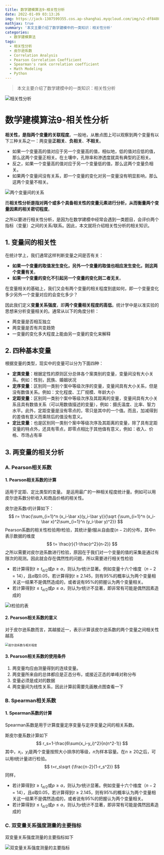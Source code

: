 ```yaml
---
title: 数学建模算法9-相关性分析
date: 2022-01-09 03:13:26
img: https://jack-1307599355.cos.ap-shanghai.myqcloud.com/img/v2-df840824b0adc9a637a2ce10d5d52ceb_r.jpg
mathjax: true
summary: '本文主要介绍了数学建模中的一类知识：相关性分析'
categories:
  - 数学建模算法
tags:
  - 相关性分析
  - 皮尔逊系数
  - Correlation Analysis
  - Pearson Correlation Coefficient
  - Spearman's rank correlation coefficient
  - Math Modeling
  - Python
---
```


> 本文主要介绍了数学建模中的一类知识：相关性分析

![相关性分析](https://jack-1307599355.cos.ap-shanghai.myqcloud.com/img/v2-df840824b0adc9a637a2ce10d5d52ceb_r.jpg)





# 数学建模算法9-相关性分析

**相关性，是指两个变量的关联程度**。一般地，从散点图上可以观察到两个变量有以下三种关系之一：两变量**正相关**、**负相关**、**不相关**。

- 如果一个变量高的值对应于另一个变量高的值，相似地，低的值对应低的值，那么这两个变量正相关。在土壤中，孔隙率和渗透度就具有典型的正相关。
- 反之，如果一个变量高的值对应于另一个变量低的值，那么这两个变量负相关。
- 如果两个变量间没有关系，即一个变量的变化对另一变量没有明显影响，那么这两个变量不相关。

![两个变量间的关系](https://jack-1307599355.cos.ap-shanghai.myqcloud.com/img/v2-6d544d2fe7ff1daa2cab78f0ba2ed3c8_1440w.jpg)

而**相关性分析是指对两个或多个具备相关性的变量元素进行分析，从而衡量两个变量因素的相关密切程度**。

之所以要进行相关性分析，是因为在数学建模中经常会遇到一类题目，会评价两个指标（变量）之间的关系/联系。因此，本文就将介绍相关性分析的相关知识。





## 1. 变量间的相关性

在统计学上，我们通常这样判断变量之间是否有关：

- **如果一个变量的取值发生变化，另外一个变量的取值也相应发生变化，则这两个变量有关**。
- **如果一个变量的变化不引起另一个变量的变化则二者无关**。

在变量相关的基础上，我们又会有两个变量的相关程度到底如何，即一个变量变化多少另外一个变量对应的会变化多少？

因此我们定义**变量关系强度**，即**两个变量相关程度的高低**。统计学中是以准实验的思想来分析变量相关的。通常从以下的角度分析：

- 两变量是否相互独立
- 两变量是否有共变趋势
- 一变量的变化多大程度上能由另一变量的变化来解释





## 2. 四种基本变量

根据变量的类型，现实中的变量可以分为下面四种：

- **定类变量**：根据定性的原则区分总体各个案类别的变量，变量间没有大小关系。例如：性别，民族、婚姻状况
- **定序变量**：区别同一类别个案中等级次序的变量，变量间具有大小关系，但是没有数值关系。例如：文化程度、工厂规模、年龄大小
- **定距变量**：区别同一类别个案中等级次序及其距离的变量，变量间具有大小关系且具有数值关系（可以用数值描述的变量），例如：摄氏温度、比率、智力水平。此外，定距变量是没有零点的，零只是其中的一个值。而且，加减得到的差值有意义而乘除后的值没有意义。
- **定比变量**：也是区别同一类别个案中等级次序及其距离的变量，除了具有定距变量的特点外，还具有零点，即零点相比于其他值有意义，例如：收入、价格、市场占有率





## 3. 两变量的相关分析



### A. Pearson相关系数

#### 1. Pearson相关系数的计算

适用于定距、定比类型的变量。 是运用最广的一种相关程度统计量。例如可以用皮尔逊系数分析收入和商品价格的相关性。

皮尔逊系数$r$的计算如下：
$$
r= \frac{\sum_{i=1}^n (x_i-\bar x)(y_i-\bar y)}{\sqrt {\sum_{i=1}^n (x_i-\bar x)^2\sum_{i=1}^n (y_i-\bar y)^2}}
$$
Pearson系数的相关性检验用$t$检验，其统计量$t$服从自由度($n-2$)的分布，其中n表示数据的维度
$$
t=  \frac{r}{1-\frac{r^2}{n-2}}
$$
之所以需要对皮尔逊系数进行检验，原因在于我们对一个变量的值的采集是通过有限次的观测。因此就会存在偶然性的问题，所以需要进行相关性检验

- 若计算得到$t\ge t_{a/2}$或$p\ge a$，则认为$r$统计显著。例如变量十六个维度（$n-2=14$），且$a$取0.05，若计算得到$t\ge2.145$，则有95%的概率认为两个变量相关这一结果不是偶然造成的，或者说有95%的把握认为两个变量相关。
- 若计算得到$t\leq t_{a/2}$或$p\leq a$，则认为$r$统计不显著，即非常有可能是偶然因素造成的

![t检验的表](https://jack-1307599355.cos.ap-shanghai.myqcloud.com/img/image-20220108200212772.png)



#### 2. Pearson相关系数的意义

对于皮尔逊系数而言，其越接近一，表示计算该皮尔逊系数的两个变量之间相关性越高

<img src="https://jack-1307599355.cos.ap-shanghai.myqcloud.com/img/image-20220108200533348.png" alt="皮尔逊系数与相关程度" style="zoom:67%;" />





#### 3. Pearson相关系数的使用条件

1. 两变量均应由测量得到的连续变量。
2. 两变量所来自的总体都应是正态分布，或接近正态的单峰对称分布
3. 变量必须是成对的数据
4. 两变量间为线性关系，因此计算前需要先画散点图查看一下





### B. Spearman相关系数

#### 1. Spearman系数的计算

Spearman系数是用于计算度量定序变量与定序变量之间的相关系数。

斯皮尔曼系数计算如下
$$
r_s=1-\frac{6\sum(x_i-y_i)^2}{n(n^2-1)}
$$
其中，$x_i$，$y_i$是两个变量按照大小排序的等级，$n$为样本容量。在$n\ge 20$之后，可以用$t$统计量进行检验。
$$
t=r_s\sqrt {\frac{n-2}{1-r_s^2}}
$$
同样，

- 若计算得到$t\ge t_{a/2}$或$p\ge a$，则认为$r$统计显著。例如变量十六个维度（$n-2=14$），且$a$取0.05，若计算得到$t\ge2.145$，则有95%的概率认为两个变量相关这一结果不是偶然造成的，或者说有95%的把握认为两个变量相关。
- 若计算得到$t\leq t_{a/2}$或$p\leq a$，则认为$r$统计不显著，即非常有可能是偶然因素造成的





### C. 双变量关系强度测量的主要指标

双变量关系强度测量的主要指标如下

![双变量关系强度测量的主要指标](https://jack-1307599355.cos.ap-shanghai.myqcloud.com/img/image-20220108203130288.png)



